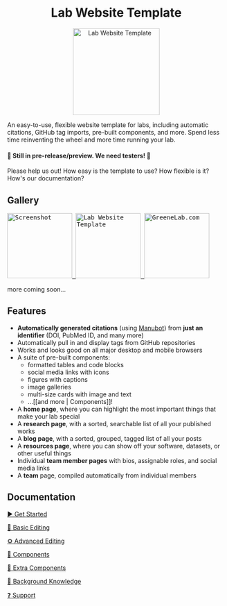 <h1 align="center">Lab Website Template</h1>
<p align="center">
<img height="200" src="https://raw.githubusercontent.com/greenelab/lab-website-template/main/favicons/share-thumbnail.jpg?raw=true" alt="Lab Website Template">
</p>
An easy-to-use, flexible website template for labs, including automatic citations, GitHub tag imports, pre-built components, and more.
Spend less time reinventing the wheel and more time running your lab.

#### 🔔 Still in pre-release/preview. We need testers! 🔔

Please help us out!
How easy is the template to use?
How flexible is it?
How's our documentation?

## Gallery

<kbd>
  <a href="https://user-images.githubusercontent.com/8326331/112500343-acc58480-8d5e-11eb-9795-9592625872fc.png">
    <img src="https://user-images.githubusercontent.com/8326331/112500343-acc58480-8d5e-11eb-9795-9592625872fc.png" height="150px" alt="Screenshot" />
  </a>
</kbd>

<kbd>
  <a href="https://greenelab.github.io/lab-website-template/">
    <img src="https://raw.githubusercontent.com/greenelab/lab-website-template/main/favicons/share-thumbnail.jpg?raw=true" height="150px" alt="Lab Website Template" />
  </a>
</kbd>

<kbd>
  <a href="https://greenelab.com/">
    <img src="https://greenelab.com/favicons/share-thumbnail.jpg" height="150px" alt="GreeneLab.com" />
  </a>
</kbd>

more coming soon...


## Features

- **Automatically generated citations** (using [Manubot](https://manubot.org)) from **just an identifier** (DOI, PubMed ID, and many more)
- Automatically pull in and display tags from GitHub repositories
- Works and looks good on all major desktop and mobile browsers
- A suite of pre-built components:
  - formatted tables and code blocks
  - social media links with icons
  - figures with captions
  - image galleries
  - multi-size cards with image and text
  - ...[[and more | Components]]!
- A **home page**, where you can highlight the most important things that make your lab special
- A **research page**, with a sorted, searchable list of all your published works
- A **blog page**, with a sorted, grouped, tagged list of all your posts
- A **resources page**, where you can show off your software, datasets, or other useful things
- Individual **team member pages** with bios, assignable roles, and social media links
- A **team** page, compiled automatically from individual members

## Documentation

[▶️ Get Started](https://github.com/greenelab/lab-website-template/wiki/Get-Started)

[📝 Basic Editing](https://github.com/greenelab/lab-website-template/wiki/Basic-Editing)

[⚙️ Advanced Editing](https://github.com/greenelab/lab-website-template/wiki/Advanced-Editing)

[🧱 Components](https://github.com/greenelab/lab-website-template/wiki/Components)

[🧱 Extra Components](https://github.com/greenelab/lab-website-template/wiki/Extra-Components)

[🧠 Background Knowledge](https://github.com/greenelab/lab-website-template/wiki/Background-Knowledge)

[❓ Support](https://github.com/greenelab/lab-website-template/wiki/Support)
